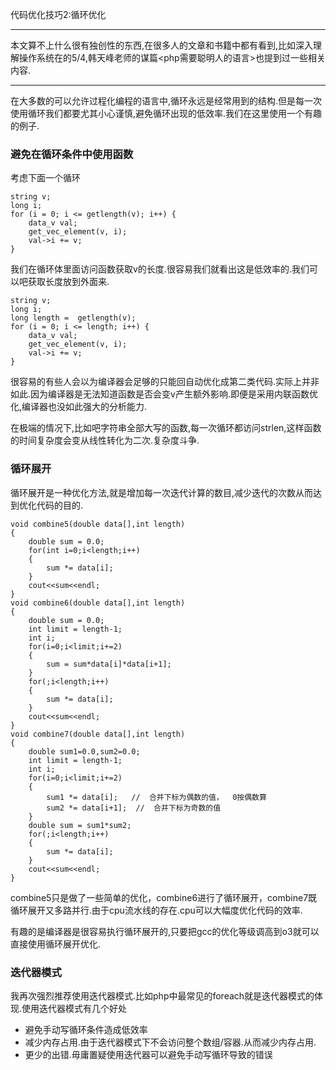 代码优化技巧2:循环优化

---
本文算不上什么很有独创性的东西,在很多人的文章和书籍中都有看到,比如深入理解操作系统在的5/4,韩天峰老师的谋篇<php需要聪明人的语言>也提到过一些相关内容.

---

在大多数的可以允许过程化编程的语言中,循环永远是经常用到的结构.但是每一次使用循环我们都要尤其小心谨慎,避免循环出现的低效率.我们在这里使用一个有趣的例子.

### 避免在循环条件中使用函数

考虑下面一个循环
```
string v;
long i;
for (i = 0; i <= getlength(v); i++) {
	data_v val;
	get_vec_element(v, i);
	val->i += v;
}
```

我们在循环体里面访问函数获取v的长度.很容易我们就看出这是低效率的.我们可以吧获取长度放到外面来.

```
string v;
long i;
long length =  getlength(v);
for (i = 0; i <= length; i++) {
	data_v val;
	get_vec_element(v, i);
	val->i += v;
}
```

很容易的有些人会以为编译器会足够的只能回自动优化成第二类代码.实际上并非如此.因为编译器是无法知道函数是否会变v产生额外影响.即便是采用内联函数优化,编译器也没如此强大的分析能力.

在极端的情况下,比如吧字符串全部大写的函数,每一次循环都访问strlen,这样函数的时间复杂度会变从线性转化为二次.复杂度斗争.

### 循环展开

循环展开是一种优化方法,就是增加每一次迭代计算的数目,减少迭代的次数从而达到优化代码的目的.

```
void combine5(double data[],int length)
{
    double sum = 0.0;
    for(int i=0;i<length;i++)
    {
        sum *= data[i];
    }
    cout<<sum<<endl;
}
void combine6(double data[],int length)
{
    double sum = 0.0;
    int limit = length-1;
    int i;
    for(i=0;i<limit;i+=2)
    {
        sum = sum*data[i]*data[i+1];
    }
    for(;i<length;i++)
    {
        sum *= data[i];
    }
    cout<<sum<<endl;
}
void combine7(double data[],int length)
{
    double sum1=0.0,sum2=0.0;
    int limit = length-1;
    int i;
    for(i=0;i<limit;i+=2)
    {
        sum1 *= data[i];   //  合并下标为偶数的值，  0按偶数算
        sum2 *= data[i+1];  //  合并下标为奇数的值
    }
    double sum = sum1*sum2;
    for(;i<length;i++)
    {
        sum *= data[i];
    }
    cout<<sum<<endl;
}

```

  combine5只是做了一些简单的优化，combine6进行了循环展开，combine7既循环展开又多路并行.由于cpu流水线的存在.cpu可以大幅度优化代码的效率.

  有趣的是编译器是很容易执行循环展开的,只要把gcc的优化等级调高到o3就可以直接使用循环展开优化.

  ### 迭代器模式

  我再次强烈推荐使用迭代器模式.比如php中最常见的foreach就是迭代器模式的体现.使用迭代器模式有几个好处

  - 避免手动写循环条件造成低效率
  - 减少内存占用.由于迭代器模式下不会访问整个数组/容器.从而减少内存占用.
  - 更少的出错.毋庸置疑使用迭代器可以避免手动写循环导致的错误
